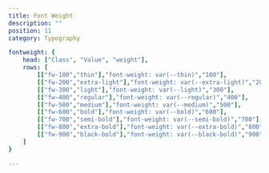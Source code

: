 ```yaml
---
title: Font Weight
description: ""
position: 11
category: Typography

fontweight: {
	head: ["Class", "Value", "weight"],
	rows: [
		[["fw-100","thin"],"font-weight: var(--thin)","100"],
		[["fw-200","extra-light"],"font-weight: var(--extra-light)","200"],
		[["fw-300","light"],"font-weight: var(--light)","300"],
		[["fw-400","regular"],"font-weight: var(--regular)","400"],
		[["fw-500","medium"],"font-weight: var(--medium)","500"],
		[["fw-600","bold"],"font-weight: var(--bold)","600"],
		[["fw-700","semi-bold"],"font-weight: var(--semi-bold)","700"],
		[["fw-800","extra-bold"],"font-weight: var(--extra-bold)","800"],
		[["fw-900","black-bold"],"font-weight: var(--black-bold)","900"],
	]
}

---
```


<c-table pn="fontweight"></c-table>
